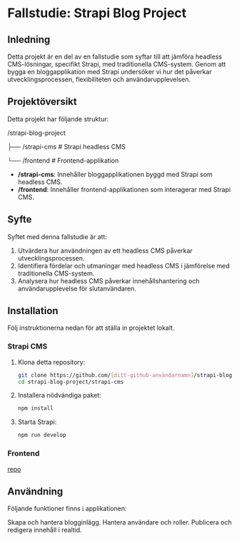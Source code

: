 # Fallstudie: Strapi Blog Project

## Inledning

Detta projekt är en del av en fallstudie som syftar till att jämföra headless CMS-lösningar, specifikt Strapi, med traditionella CMS-system. Genom att bygga en bloggapplikation med Strapi undersöker vi hur det påverkar utvecklingsprocessen, flexibiliteten och användarupplevelsen.

## Projektöversikt

Detta projekt har följande struktur:

/strapi-blog-project

├── /strapi-cms # Strapi headless CMS

└── /frontend # Frontend-applikation

- **/strapi-cms**: Innehåller bloggapplikationen byggd med Strapi som headless CMS.
- **/frontend**: Innehåller frontend-applikationen som interagerar med Strapi CMS.

## Syfte

Syftet med denna fallstudie är att:

1. Utvärdera hur användningen av ett headless CMS påverkar utvecklingsprocessen.
2. Identifiera fördelar och utmaningar med headless CMS i jämförelse med traditionella CMS-system.
3. Analysera hur headless CMS påverkar innehållshantering och användarupplevelse för slutanvändaren.

## Installation

Följ instruktionerna nedan för att ställa in projektet lokalt.

### Strapi CMS

1. Klona detta repository:
   ```bash
   git clone https://github.com/[ditt-github-användarnamn]/strapi-blog-project.git
   cd strapi-blog-project/strapi-cms

2. Installera nödvändiga paket:
   ```bash
   npm install
   
3. Starta Strapi:
   ```bash
   npm run develop

### Frontend

[repo](https://github.com/Nyman556/cms-frontend)


## Användning
Följande funktioner finns i applikationen:

Skapa och hantera blogginlägg.
Hantera användare och roller.
Publicera och redigera innehåll i realtid.
